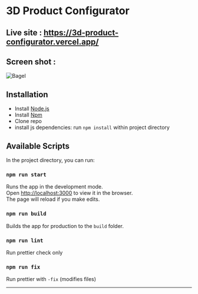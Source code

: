 # 3D Product Configurator

## Live site : https://3d-product-configurator.vercel.app/

## Screen shot : 
![Bagel](https://github.com/belopot/3d-product-configurator/blob/master/screenshots/image1.jpg)

## Installation
- Install [Node.js](https://nodejs.org/en/)
- Install [Npm](https://docs.npmjs.com/cli/v7/commands/npm-install)
- Clone repo
- install js dependencies: run `npm install` within project directory

## Available Scripts

In the project directory, you can run:

### `npm run start`

Runs the app in the development mode.\
Open [http://localhost:3000](http://localhost:3000) to view it in the browser.\
The page will reload if you make edits.

### `npm run build`

Builds the app for production to the `build` folder.

### `npm run lint`

Run prettier check only

### `npm run fix`

Run prettier with `-fix` (modifies files)

---
